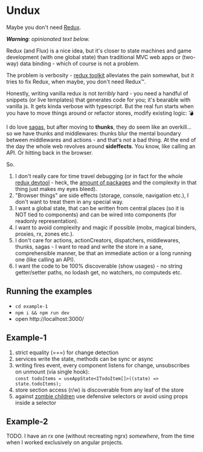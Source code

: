 # Undux

Maybe you don't need [Redux](https://redux.js.org/).

_**Warning**: opinionated text below._

Redux (and Flux) is a nice idea, but it's closer to state machines and game development (with one global state) than traditional MVC web apps or (two-way) data binding - which of course is not a problem.

The problem is verbosity - [redux toolkit](https://redux-toolkit.js.org/) alleviates the pain somewhat, but it tries to fix Redux, when maybe, you don't need Redux™.

Honestly, writing vanilla redux is not _terribly_ hard - you need a handful of snippets (or live templates) that generates code for you; it's bearable with vanilla js. It gets kinda verbose with typescript. But the real fun starts when you have to move things around or refactor stores, modify existing logic: 💣

I do love [sagas](https://redux-saga.js.org/), but after moving to **thunks**, they do seem like an overkill... so we have thunks and middlewares: thunks blur the mental boundary between middlewares and actions - and that's not a bad thing. At the end of the day the whole web revolves around **sideffects**. You know, like calling an API. Or hitting back in the browser.

So.

1. I don't really care for time travel debugging (or in fact for the whole [redux devtool](https://github.com/reduxjs/redux-devtools) - heck, the [amount of packages](https://github.com/reduxjs/redux-devtools/issues/530) and the complexity in that thing just makes my eyes bleed).
2. "Browser things" are side effects (storage, console, navigation etc.), I don't want to treat them in any special way.
3. I want a global state, that can be written from central places (so it is NOT tied to components) and can be wired into components (for readonly representation).
4. I want to avoid complexity and magic if possible (mobx, magical binders, proxies, rx, zones etc.).
5. I don't care for actions, actionCreators, dispatchers, middlewares, thunks, sagas - I want to read and write the store in a sane, comprehensible manner, be that an immediate action or a long running one (like calling an API).
6. I want the code to be 100% discoverable (show usages) - no string getter/setter paths, no lodash get, no watchers, no computeds etc.

## Running the examples

- `cd example-1`
- `npm i && npm run dev`
- open http://localhost:3000/

## Example-1

1. strict equality (===) for change detection
2. services write the state, methods can be sync or async
3. writing fires event, every component listens for change, unsubscribes on unmount (via single hook):  
   `const todoItems = useAppState<ITodoItem[]>((state) => state.todoItems);`
4. store section access (r/w) is discoverable from any leaf of the store
5. against [zombie children](https://react-redux.js.org/api/hooks#stale-props-and-zombie-children) use defensive selectors or avoid using props inside a selector

## Example-2

TODO. I have an rx one (without recreating ngrx) _somewhere_, from the time when I worked exclusively on angular projects.
